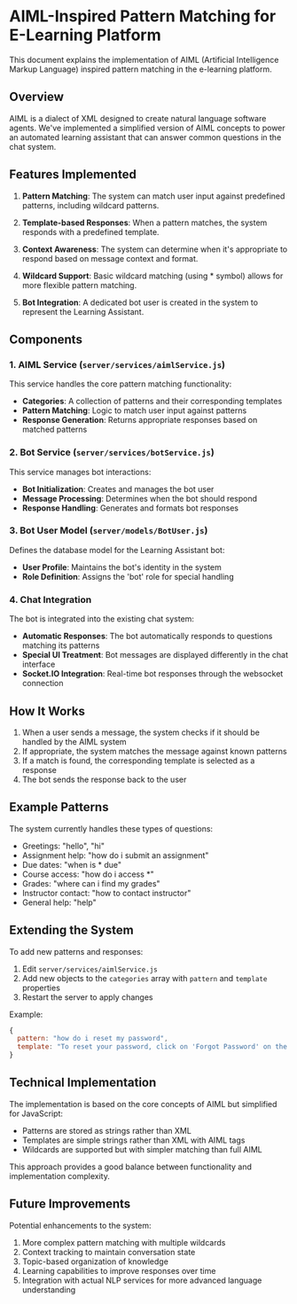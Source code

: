# AIML-Inspired Pattern Matching for E-Learning Platform

This document explains the implementation of AIML (Artificial Intelligence Markup Language) inspired pattern matching in the e-learning platform.

## Overview

AIML is a dialect of XML designed to create natural language software agents. We've implemented a simplified version of AIML concepts to power an automated learning assistant that can answer common questions in the chat system.

## Features Implemented

1. **Pattern Matching**: The system can match user input against predefined patterns, including wildcard patterns.

2. **Template-based Responses**: When a pattern matches, the system responds with a predefined template.

3. **Context Awareness**: The system can determine when it's appropriate to respond based on message context and format.

4. **Wildcard Support**: Basic wildcard matching (using * symbol) allows for more flexible pattern matching.

5. **Bot Integration**: A dedicated bot user is created in the system to represent the Learning Assistant.

## Components

### 1. AIML Service (`server/services/aimlService.js`)

This service handles the core pattern matching functionality:

- **Categories**: A collection of patterns and their corresponding templates
- **Pattern Matching**: Logic to match user input against patterns
- **Response Generation**: Returns appropriate responses based on matched patterns

### 2. Bot Service (`server/services/botService.js`)

This service manages bot interactions:

- **Bot Initialization**: Creates and manages the bot user
- **Message Processing**: Determines when the bot should respond
- **Response Handling**: Generates and formats bot responses

### 3. Bot User Model (`server/models/BotUser.js`)

Defines the database model for the Learning Assistant bot:

- **User Profile**: Maintains the bot's identity in the system
- **Role Definition**: Assigns the 'bot' role for special handling

### 4. Chat Integration

The bot is integrated into the existing chat system:

- **Automatic Responses**: The bot automatically responds to questions matching its patterns
- **Special UI Treatment**: Bot messages are displayed differently in the chat interface
- **Socket.IO Integration**: Real-time bot responses through the websocket connection

## How It Works

1. When a user sends a message, the system checks if it should be handled by the AIML system
2. If appropriate, the system matches the message against known patterns
3. If a match is found, the corresponding template is selected as a response
4. The bot sends the response back to the user

## Example Patterns

The system currently handles these types of questions:

- Greetings: "hello", "hi"
- Assignment help: "how do i submit an assignment"
- Due dates: "when is * due"
- Course access: "how do i access *"
- Grades: "where can i find my grades"
- Instructor contact: "how to contact instructor"
- General help: "help"

## Extending the System

To add new patterns and responses:

1. Edit `server/services/aimlService.js`
2. Add new objects to the `categories` array with `pattern` and `template` properties
3. Restart the server to apply changes

Example:
```javascript
{
  pattern: "how do i reset my password",
  template: "To reset your password, click on 'Forgot Password' on the login page and follow the instructions sent to your email."
}
```

## Technical Implementation

The implementation is based on the core concepts of AIML but simplified for JavaScript:

- Patterns are stored as strings rather than XML
- Templates are simple strings rather than XML with AIML tags
- Wildcards are supported but with simpler matching than full AIML

This approach provides a good balance between functionality and implementation complexity.

## Future Improvements

Potential enhancements to the system:

1. More complex pattern matching with multiple wildcards
2. Context tracking to maintain conversation state
3. Topic-based organization of knowledge
4. Learning capabilities to improve responses over time
5. Integration with actual NLP services for more advanced language understanding 